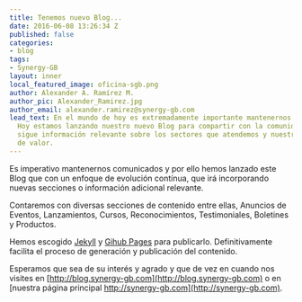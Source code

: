 ```yaml
---
title: Tenemos nuevo Blog...
date: 2016-06-08 13:26:34 Z
published: false
categories:
- blog
tags:
- Synergy-GB
layout: inner
local_featured_image: oficina-sgb.png
author: Alexander A. Ramírez M.
author_pic: Alexander_Ramirez.jpg
author_email: alexander.ramirez@synergy-gb.com
lead_text: En el mundo de hoy es extremadamente importante mantenernos comunicados.
  Hoy estamos lanzando nuestro nuevo Blog para compartir con la comunidad que nos
  sigue información relevante sobre los sectores que atendemos y nuestra propuesta
  de valor.
---
```


Es imperativo mantenernos comunicados y por ello hemos lanzado este Blog que con un enfoque de evolución contínua, que irá incorporando nuevas secciones o información adicional relevante.

Contaremos con diversas secciones de contenido entre ellas, Anuncios de Eventos, Lanzamientos, Cursos, Reconocimientos, Testimoniales, Boletines y Productos.  

Hemos escogido [Jekyll](https://jekyllrb.com) y [Gihub Pages](https://pages.github.com) para publicarlo. Definitivamente facilita el proceso de generación y publicación del contenido.

Esperamos que sea de su interés y agrado y que de vez en cuando nos visites en [http://blog.synergy-gb.com](http://blog.synergy-gb.com) o en [nuestra página principal http://synergy-gb.com](http://synergy-gb.com).

